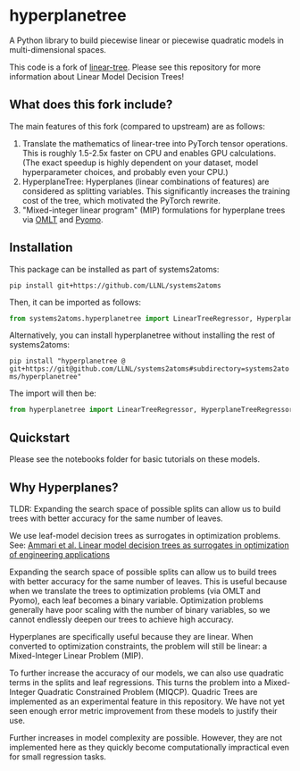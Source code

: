 # hyperplanetree
A Python library to build piecewise linear or piecewise quadratic models in multi-dimensional spaces.

This code is a fork of [linear-tree](https://github.com/cerlymarco/linear-tree). Please see this repository for more information about Linear Model Decision Trees!

## What does this fork include?

The main features of this fork (compared to upstream) are as follows:

1. Translate the mathematics of linear-tree into PyTorch tensor operations. This is roughly 1.5-2.5x faster on CPU and enables GPU calculations. (The exact speedup is highly dependent on your dataset, model hyperparameter choices, and probably even your CPU.)
2. HyperplaneTree: Hyperplanes (linear combinations of features) are considered as splitting variables. This significantly increases the training cost of the tree, which motivated the PyTorch rewrite.
3. "Mixed-integer linear program" (MIP) formulations for hyperplane trees via [OMLT](https://github.com/cog-imperial/OMLT) and [Pyomo](https://pyomo.org).

## Installation
This package can be installed as part of systems2atoms:

```pip install git+https://github.com/LLNL/systems2atoms```

Then, it can be imported as follows:

```python
from systems2atoms.hyperplanetree import LinearTreeRegressor, HyperplaneTreeRegressor
```

Alternatively, you can install hyperplanetree without installing the rest of systems2atoms:

```pip install "hyperplanetree @ git+https://git@github.com/LLNL/systems2atoms#subdirectory=systems2atoms/hyperplanetree"```

The import will then be:

```python
from hyperplanetree import LinearTreeRegressor, HyperplaneTreeRegressor
```

## Quickstart
Please see the notebooks folder for basic tutorials on these models.

## Why Hyperplanes?
TLDR: Expanding the search space of possible splits can allow us to build trees with better accuracy for the same number of leaves.

We use leaf-model decision trees as surrogates in optimization problems. See: [Ammari et al. Linear model decision trees as surrogates in optimization of engineering applications](https://www.sciencedirect.com/science/article/pii/S009813542300217X)

Expanding the search space of possible splits can allow us to build trees with better accuracy for the same number of leaves. This is useful because when we translate the trees to optimization problems (via OMLT and Pyomo), each leaf becomes a binary variable. Optimization problems generally have poor scaling with the number of binary variables, so we cannot endlessly deepen our trees to achieve high accuracy.

Hyperplanes are specifically useful because they are linear. When converted to optimization constraints, the problem will still be linear: a Mixed-Integer Linear Problem (MIP). 

To further increase the accuracy of our models, we can also use quadratic terms in the splits and leaf regressions. This turns the problem into a Mixed-Integer Quadratic Constrained Problem (MIQCP). Quadric Trees are implemented as an experimental feature in this repository. We have not yet seen enough error metric improvement from these models to justify their use.

Further increases in model complexity are possible. However, they are not implemented here as they quickly become computationally impractical even for small regression tasks.
